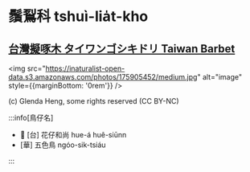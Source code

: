 # 鬚鴷科 tshuì-lia̍t-kho

## [台灣擬啄木 タイワンゴシキドリ Taiwan Barbet](https://ebird.org/species/taibar2)

<img src="https://inaturalist-open-data.s3.amazonaws.com/photos/175905452/medium.jpg" alt="image" style={{marginBottom: '0rem'}} />

<p className="image-caption">
(c) Glenda Heng, some rights reserved (CC BY-NC)
</p>

:::info[鳥仔名]

- 🎯 [台] 花仔和尚 hue-á huê-siūnn
- [華] 五色鳥 ngóo-sik-tsiáu

:::
